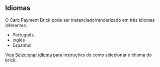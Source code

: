 ## Idiomas 

O Card Payment Brick pode ser instanciado/renderizado em três idiomas diferentes: 

* Português
* Inglês 
* Espanhol

Veja [Selecionar idioma](/developers/pt/docs/checkout-bricks/cardpaymentbrick/configuratons/select-language) para instruções de como selecionar o idioma do brick.
